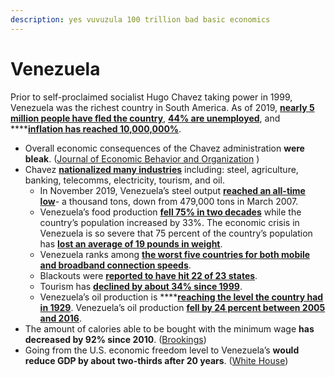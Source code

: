 ```yaml
---
description: yes vuvuzula 100 trillion bad basic economics
---
```


# Venezuela

Prior to self-proclaimed socialist Hugo Chavez taking power in 1999, Venezuela was the richest country in South America. As of 2019, [**nearly 5 million people have fled the country**](https://www.reuters.com/article/us-venezuela-security-un-idUSKBN1X21MM), [**44% are unemployed**](https://www.bloomberg.com/news/articles/2019-04-09/venezuela-unemployment-nears-that-of-war-ruined-bosnia-imf-says), and ****[**inflation has reached 10,000,000%**](https://www.cnbc.com/2019/08/02/venezuela-inflation-at-10-million-percent-its-time-for-shock-therapy.html).

* Overall economic consequences of the Chavez administration **were bleak**. \([Journal of Economic Behavior and Organization](https://sci-hub.st/10.1016/j.jebo.2015.12.011)  \)
* Chavez [**nationalized many industries**](https://www.reuters.com/article/us-venezuela-election-nationalizations/factbox-venezuelas-nationalizations-under-chavez-idUSBRE89701X20121008) including: steel, agriculture, banking, telecomms, electricity, tourism, and oil.
  * In November 2019, Venezuela’s steel output [**reached an all-time low**](https://fee.org/articles/8-industries-hugo-chavez-nationalized-besides-oil-on-venezuelas-road-to-serfdom/)- a thousand tons, down from 479,000 tons in March 2007.
  * Venezuela’s food production [**fell 75% in two decades**](https://economics21.org/how-socialism-destroyed-venezuela) while the country’s population increased by 33%. The economic crisis in Venezuela is so severe that 75 percent of the country’s population has [**lost an average of 19 pounds in weight**](https://www.independent.co.uk/news/world/americas/venezuela-weight-loss-average-19lb-pounds-food-shortages-economic-crisis-a7595081.html).
  * Venezuela ranks among [**the worst five countries for both mobile and broadband connection speeds**](https://www.reuters.com/article/us-venezuela-cantv/service-dont-rely-on-venezuelas-state-telecoms-firm-cantv-idUSKCN1NR1GQ).
  * Blackouts were [**reported to have hit 22 of 23 states**](https://www.nbcnews.com/storyline/venezuela-crisis/massive-venezuela-power-outage-raises-tensions-amid-crisis-n981076). 
  * Tourism has [**declined by about 34% since 1999**](https://www.macrotrends.net/countries/VEN/venezuela/tourism-statistics).
  * Venezuela’s oil production is ****[**reaching the level the country had in 1929**](https://oilnow.gy/featured/venezuelas-oil-production-regresses-77-years-under-socialism/). Venezuela’s oil production [**fell by 24 percent between 2005 and 2016**](https://mises.org/wire/data-shows-socialists-not-sanctions-destroyed-venezuelas-economy).
* The amount of calories able to be bought with the minimum wage **has decreased by 92% since 2010**. \([Brookings](https://0x0.la/u/5Xt51Wp.pdf#page=9)\)
* Going from the U.S. economic freedom level to Venezuela’s **would reduce GDP by about two-thirds after 20 years**. \([White House](https://www.govinfo.gov/content/pkg/ERP-2019/pdf/ERP-2019-chapter8.pdf)\)



